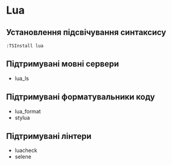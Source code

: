 # Lua

## Установлення підсвічування синтаксису

```vim
:TSInstall lua
```

## Підтримувані мовні сервери

- lua_ls

## Підтримувані форматувальники коду

- lua_format
- stylua

## Підтримувані лінтери

- luacheck
- selene
